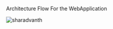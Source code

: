 Architecture Flow For the WebApplication


<p><img src="https://github.com/Sharadvanth/FullStack-WebApp-DevOps/blob/main/Documents/Architecture.pdf" alt="sharadvanth" /></p>
